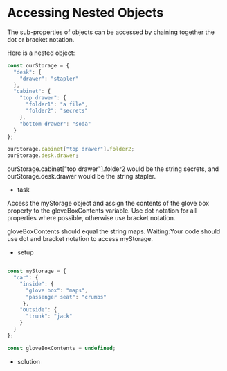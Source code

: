 # Accessing Nested Objects

The sub-properties of objects can be accessed by chaining together the dot or bracket notation.

Here is a nested object:
```js
const ourStorage = {
  "desk": {
    "drawer": "stapler"
  },
  "cabinet": {
    "top drawer": { 
      "folder1": "a file",
      "folder2": "secrets"
    },
    "bottom drawer": "soda"
  }
};

ourStorage.cabinet["top drawer"].folder2;
ourStorage.desk.drawer;
```
ourStorage.cabinet["top drawer"].folder2 would be the string secrets, and ourStorage.desk.drawer would be the string stapler.


- task 

Access the myStorage object and assign the contents of the glove box property to the gloveBoxContents variable. Use dot notation for all properties where possible, otherwise use bracket notation.

gloveBoxContents should equal the string maps.
Waiting:Your code should use dot and bracket notation to access myStorage.

- setup

```js

const myStorage = {
  "car": {
    "inside": {
      "glove box": "maps",
      "passenger seat": "crumbs"
     },
    "outside": {
      "trunk": "jack"
    }
  }
};

const gloveBoxContents = undefined;

```

- solution

```js


```